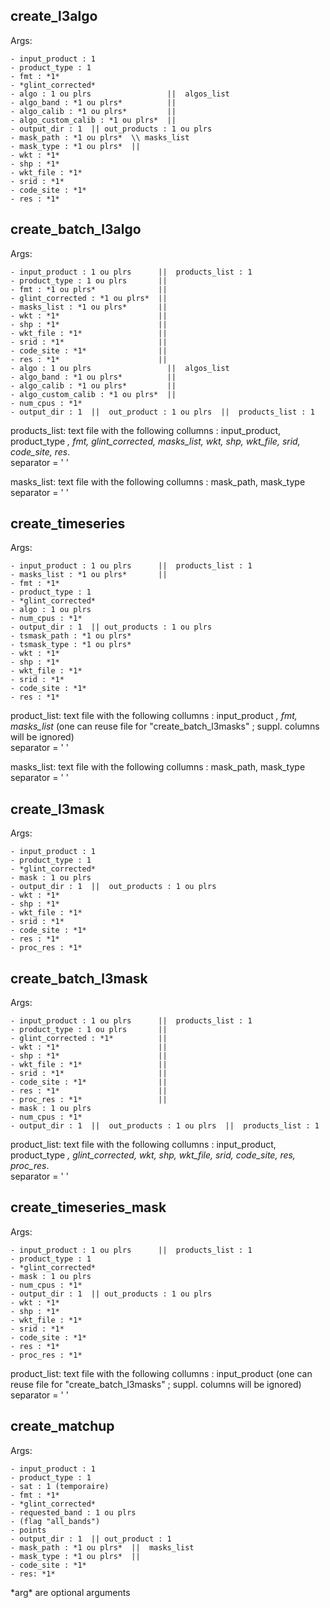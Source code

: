 ## create\_l3algo

Args:

    - input_product : 1
    - product_type : 1
    - fmt : *1*
    - *glint_corrected*
    - algo : 1 ou plrs                 ||  algos_list
    - algo_band : *1 ou plrs*          ||
    - algo_calib : *1 ou plrs*         ||
    - algo_custom_calib : *1 ou plrs*  ||
    - output_dir : 1  || out_products : 1 ou plrs
    - mask_path : *1 ou plrs*  \\ masks_list
    - mask_type : *1 ou plrs*  ||
    - wkt : *1*
    - shp : *1*
    - wkt_file : *1*
    - srid : *1*
    - code_site : *1*
    - res : *1*


## create\_batch\_l3algo

Args:

    - input_product : 1 ou plrs      ||  products_list : 1
    - product_type : 1 ou plrs       ||
    - fmt : *1 ou plrs*              ||
    - glint_corrected : *1 ou plrs*  ||
    - masks_list : *1 ou plrs*       ||
    - wkt : *1*                      ||
    - shp : *1*                      ||
    - wkt_file : *1*                 ||
    - srid : *1*                     ||
    - code_site : *1*                ||
    - res : *1*                      ||
    - algo : 1 ou plrs                 ||  algos_list
    - algo_band : *1 ou plrs*          ||
    - algo_calib : *1 ou plrs*         ||
    - algo_custom_calib : *1 ou plrs*  ||
    - num_cpus : *1*
    - output_dir : 1  ||  out_product : 1 ou plrs  ||  products_list : 1

products\_list: text file with the following collumns : input\_product, product\_type *, fmt, glint\_corrected, masks\_list, wkt, shp, wkt\_file, srid, code\_site, res*.  
separator = ' '

masks\_list: text file with the following collumns : mask\_path, mask\_type  
separator = ' '


## create_timeseries

Args:

    - input_product : 1 ou plrs      ||  products_list : 1
    - masks_list : *1 ou plrs*       ||
    - fmt : *1*
    - product_type : 1
    - *glint_corrected*
    - algo : 1 ou plrs
    - num_cpus : *1*
    - output_dir : 1  || out_products : 1 ou plrs
    - tsmask_path : *1 ou plrs*
    - tsmask_type : *1 ou plrs*
    - wkt : *1*
    - shp : *1*
    - wkt_file : *1*
    - srid : *1*
    - code_site : *1*
    - res : *1*

product\_list: text file with the following collumns : input\_product *, fmt, masks\_list*  (one can reuse file for "create\_batch\_l3masks" ; suppl. columns will be ignored)  
separator = ' '

masks\_list: text file with the following collumns : mask\_path, mask\_type  
separator = ' '


## create_l3mask

Args:

    - input_product : 1
    - product_type : 1
    - *glint_corrected*
    - mask : 1 ou plrs
    - output_dir : 1  ||  out_products : 1 ou plrs
    - wkt : *1*
    - shp : *1*
    - wkt_file : *1*
    - srid : *1*
    - code_site : *1*
    - res : *1*
    - proc_res : *1*


## create_batch_l3mask

Args:

    - input_product : 1 ou plrs      ||  products_list : 1
    - product_type : 1 ou plrs       ||
    - glint_corrected : *1*          ||
    - wkt : *1*                      ||
    - shp : *1*                      ||
    - wkt_file : *1*                 ||
    - srid : *1*                     ||
    - code_site : *1*                ||
    - res : *1*                      ||
    - proc_res : *1*                 ||
    - mask : 1 ou plrs
    - num_cpus : *1*
    - output_dir : 1  ||  out_products : 1 ou plrs  ||  products_list : 1

product\_list: text file with the following collumns : input\_product, product\_type *, glint\_corrected, wkt, shp, wkt\_file, srid, code\_site, res, proc_res*.  
separator = ' '


## create_timeseries_mask

Args:

    - input_product : 1 ou plrs      ||  products_list : 1
    - product_type : 1
    - *glint_corrected*
    - mask : 1 ou plrs
    - num_cpus : *1*
    - output_dir : 1  || out_products : 1 ou plrs
    - wkt : *1*
    - shp : *1*
    - wkt_file : *1*
    - srid : *1*
    - code_site : *1*
    - res : *1*
    - proc_res : *1*

product\_list: text file with the following collumns : input\_product  (one can reuse file for "create\_batch\_l3masks" ; suppl. columns will be ignored)  
separator = ' '

    
## create_matchup

Args:

    - input_product : 1
    - product_type : 1
    - sat : 1 (temporaire)
    - fmt : *1*
    - *glint_corrected*
    - requested_band : 1 ou plrs
    - (flag "all_bands")
    - points
    - output_dir : 1  || out_product : 1
    - mask_path : *1 ou plrs*  ||  masks_list
    - mask_type : *1 ou plrs*  ||
    - code_site : *1*
    - res: *1*


\*arg\* are optional arguments
